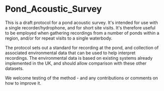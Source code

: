 # Pond_Acoustic_Survey

This is a draft protocol for a pond acoustic survey.  It's intended for use with a single recorder/hydrophone, and for short site visits. 
It's therefore useful to be employed when gathering recordings from a number of ponds within a region, and/or for repeat visits to a single waterbody.

The protocol sets out a standard for recording at the pond, and collection of associated environmental data that can be used to help interpret recordings.
The environmental data is based on existing systems already implemented in the UK, and should allow comparison with these other datasets.

We welcome testing of the method - and any contributions or comments on how to improve it. 

